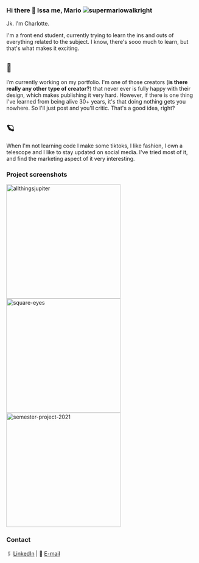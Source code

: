 ### Hi there 👋 Issa me, Mario  ![supermariowalkright](https://user-images.githubusercontent.com/91468816/172347690-be2cbfb4-0b98-44a4-8764-bc9d91138866.gif)

Jk. I'm Charlotte.

I'm a front end student, currently trying to learn the ins and outs of everything related to the subject. I know, there's sooo much to learn, but that's what makes it exciting. 

## 🔭 
I’m currently working on my portfolio. I'm one of those creators (**is there really any other type of creator?**) that never ever is fully happy with their design, which makes publishing it very hard. However, if there is one thing I've learned from being alive 30+ years, it's that doing nothing gets you nowhere. So I'll just post and you'll critic. That's a good idea, right?

## 🪐 
When I'm not learning code I make some tiktoks, I like fashion, I own a telescope and I like to stay updated on social media. I've tried most of it, and find the marketing aspect of it very interesting.

### Project screenshots

<img width="300" alt="allthingsjupiter" src="https://user-images.githubusercontent.com/91468816/172356071-dfd35ad9-afad-4298-97f0-92b06c941d0c.png">      <img width="300" alt="square-eyes" src="https://user-images.githubusercontent.com/91468816/172356241-115394d4-b3c1-44a2-8267-89f2f3233560.png">      <img width="300" alt="semester-project-2021" src="https://user-images.githubusercontent.com/91468816/172356463-2809a391-3ae3-4f61-ac8b-a185ee15e227.png">


### Contact

🖇 [LinkedIn](https://www.linkedin.com/in/charlottesjusdal/) | 📮 [E-mail](mailto:charlotte.sjusdal@hotmail.com)

